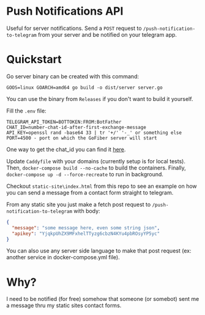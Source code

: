 # Push Notifications API

Useful for server notifications. Send a `POST` request to `/push-notification-to-telegram` from your server and be notified on your telegram app.


# Quickstart


Go server binary can be created with this command:
```shell
GOOS=linux GOARCH=amd64 go build -o dist/server server.go
```
You can use the binary from `Releases` if you don't want to build it yourself.

Fill the `.env` file:

```shell
TELEGRAM_API_TOKEN=BOTTOKEN:FROM:BotFather
CHAT_ID=number-chat-id-after-first-exchange-message
API_KEY=openssl rand -base64 33 | tr '+/' '-_' or something else
PORT=4500 - port on which the GoFiber server will start
```

One way to get the chat_id you can find it [here](https://dev.to/climentea/push-notifications-from-server-with-telegram-bot-api-32b3).


Update `Caddyfile` with your domains (currently setup is for local tests).
Then, `docker-compose build --no-cache` to build the containers.
Finally, `docker-compose up -d --force-recreate` to run in background.




Checkout `static-site\index.html` from this repo to see an example on how you can send a message from a contact form straight to telegram.

From any static site you just make a fetch post request to `/push-notification-to-telegram` with body:
```json
{
  "message": "some message here, even some string json",
  "apikey": "YjqkpUhZX9MFxhelTTyzg6cbzN4KYu4pbROsyYP5yc"
}
```

You can also use any server side language to make that post request (ex: another service in docker-compose.yml file).


# Why?

I need to be notified (for free) somehow that someone (or somebot) sent me a message thru my static sites contact forms. 